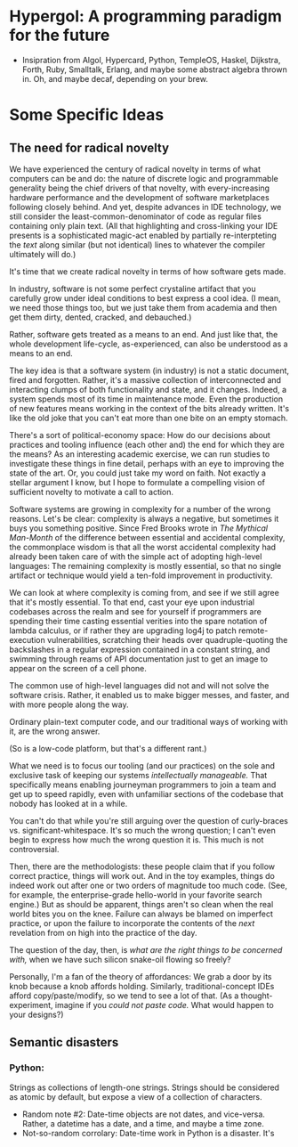 # Hypergol: A programming paradigm for the future

* Insipration from Algol, Hypercard, Python, TempleOS, Haskel, Dijkstra, Forth, Ruby, Smalltalk, Erlang, and maybe some abstract algebra thrown in. Oh, and maybe decaf, depending on your brew.

# Some Specific Ideas

## The need for radical novelty

We have experienced the century of radical novelty in terms of what computers can be and do:
the nature of discrete logic and programmable generality being the chief drivers of that novelty,
with every-increasing hardware performance and the development of software marketplaces following closely behind.
And yet, despite advances in IDE technology,
we still consider the least-common-denominator of code as regular files containing only plain text.
(All that highlighting and cross-linking your IDE presents is a sophisticated magic-act enabled by
partially re-interpteting the *text* along similar (but not identical) lines to whatever the compiler ultimately will do.)

It's time that we create radical novelty in terms of how software gets made.

In industry, software is not some perfect crystaline artifact that you carefully grow under ideal conditions to best express a cool idea.
(I mean, we need those things too, but we just take them from academia and then get them dirty, dented, cracked, and debauched.)

Rather, software gets treated as a means to an end.
And just like that, the whole development life-cycle, as-experienced,
can also be understood as a means to an end.

The key idea is that a software system (in industry) is not a static document, fired and forgotten.
Rather, it's a massive collection of interconnected and interacting clumps of both functionality and state, and it changes.
Indeed, a system spends most of its time in maintenance mode.
Even the production of new features means working in the context of the bits already written.
It's like the old joke that you can't eat more than one bite on an empty stomach.

There's a sort of political-economy space:
How do our decisions about practices and tooling influence (each other and) the end for which they are the means?
As an interesting academic exercise, we can run studies to investigate these things in fine detail,
perhaps with an eye to improving the state of the art.
Or, you could just take my word on faith.
Not exactly a stellar argument I know,
but I hope to formulate a compelling vision of sufficient novelty to motivate a call to action.

Software systems are growing in complexity for a number of the wrong reasons.
Let's be clear: complexity is always a negative, but sometimes it buys you something positive.
Since Fred Brooks wrote in *The Mythical Man-Month* of the difference between essential and accidental complexity,
the commonplace wisdom is that all the worst accidental complexity had already been taken care of with the simple
act of adopting high-level languages: The remaining complexity is mostly essential,
so that no single artifact or technique would yield a ten-fold improvement in productivity.

We can look at where complexity is coming from, and see if we still agree that it's mostly essential.
To that end, cast your eye upon industrial codebases across the realm and see for yourself if programmers are
spending their time casting essential verities into the spare notation of lambda calculus,
or if rather they are upgrading log4j to patch remote-execution vulnerabilities,
scratching their heads over quadruple-quoting the backslashes in a regular expression contained in a constant string,
and swimming through reams of API documentation just to get an image to appear on the screen of a cell phone.

The common use of high-level languages did not and will not solve the software crisis.
Rather, it enabled us to make bigger messes, and faster, and with more people along the way.

Ordinary plain-text computer code, and our traditional ways of working with it, are the wrong answer.

(So is a low-code platform, but that's a different rant.)

What we need is to focus our tooling (and our practices) on the sole and exclusive task of keeping our systems
*intellectually manageable.*
That specifically means enabling journeyman programmers to join a team and get up to speed rapidly,
even with unfamiliar sections of the codebase that nobody has looked at in a while.

You can't do that while you're still arguing over the question of curly-braces vs. significant-whitespace.
It's so much the wrong question; I can't even begin to express how much the wrong question it is.
This much is not controversial.

Then, there are the methodologists: these people claim that if you follow correct practice, things will work out.
And in the toy examples, things do indeed work out after one or two orders of magnitude too much code.
(See, for example, the enterprise-grade hello-world in your favorite search engine.) But as should be apparent,
things aren't so clean when the real world bites you on the knee. Failure can always be blamed on imperfect practice,
or upon the failure to incorporate the contents of the *next* revelation from on high into the practice of the day.

The question of the day, then, is *what are the right things to be concerned with,* when we have such silicon snake-oil flowing so freely?

Personally, I'm a fan of the theory of affordances: We grab a door by its knob because a knob affords holding.
Similarly, traditional-concept IDEs afford copy/paste/modify, so we tend to see a lot of that.
(As a thought-experiment, imagine if you *could not paste code.* What would happen to your designs?)

## Semantic disasters

### Python:

Strings as collections of length-one strings.
	Strings should be considered as atomic by default, but expose a view of a collection of characters.
	
* Random note #2: Date-time objects are not dates, and vice-versa. Rather, a datetime has a date, and a time, and maybe a time zone.
* Not-so-random corrolary: Date-time work in Python is a disaster. It's 
